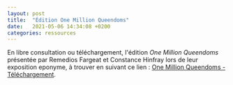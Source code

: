 ```yaml
---
layout: post
title:  "Édition One Million Queendoms"
date:   2021-05-06 14:34:08 +0200
categories: ressources
---
```

En libre consultation ou téléchargement, l'édition *One Million Queendoms* présentée par Remedios Fargeat et Constance Hinfray lors de leur exposition eponyme, à trouver en suivant ce lien : <a href="http://laguerriere.net/imgs/onemillionqueendoms_editionnumerique.pdf">One Million Queendoms - Téléchargement</a>.

<object data="http://laguerriere.net/imgs/onemillionqueendoms_editionnumerique.pdf" type="application/pdf" width="300" height="200">
   <embed src="http://laguerriere.net/imgs/onemillionqueendoms_editionnumerique.pdf" type="application/pdf">
 </object>
